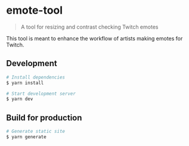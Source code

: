 # emote-tool

> A tool for resizing and contrast checking Twitch emotes

This tool is meant to enhance the workflow of artists making emotes for Twitch.

## Development

```bash
# Install dependencies
$ yarn install

# Start development server
$ yarn dev
```

## Build for production

```bash
# Generate static site
$ yarn generate
```
